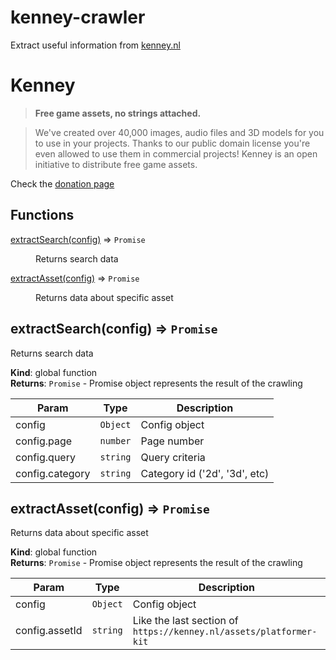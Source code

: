 # kenney-crawler
Extract useful information from [kenney.nl](https://kenney.nl/)

# Kenney
> **Free game assets, no strings attached.**

> We've created over 40,000 images, audio files and 3D models for you to use in your projects. Thanks to our public domain license you're even allowed to use them in commercial projects!
Kenney is an open initiative to distribute free game assets.

Check the [donation page](https://kenney.itch.io/kenney-donation)

## Functions

<dl>
<dt><a href="#extractSearch">extractSearch(config)</a> ⇒ <code>Promise</code></dt>
<dd><p>Returns search data</p>
</dd>
<dt><a href="#extractAsset">extractAsset(config)</a> ⇒ <code>Promise</code></dt>
<dd><p>Returns data about specific asset</p>
</dd>
</dl>

<a name="extractSearch"></a>

## extractSearch(config) ⇒ <code>Promise</code>
Returns search data

**Kind**: global function  
**Returns**: <code>Promise</code> - Promise object represents the result of the crawling  

| Param | Type | Description |
| --- | --- | --- |
| config | <code>Object</code> | Config object |
| config.page | <code>number</code> | Page number |
| config.query | <code>string</code> | Query criteria |
| config.category | <code>string</code> | Category id ('2d', '3d', etc) |

<a name="extractAsset"></a>

## extractAsset(config) ⇒ <code>Promise</code>
Returns data about specific asset

**Kind**: global function  
**Returns**: <code>Promise</code> - Promise object represents the result of the crawling  

| Param | Type | Description |
| --- | --- | --- |
| config | <code>Object</code> | Config object |
| config.assetId | <code>string</code> | Like the last section of `https://kenney.nl/assets/platformer-kit` |

